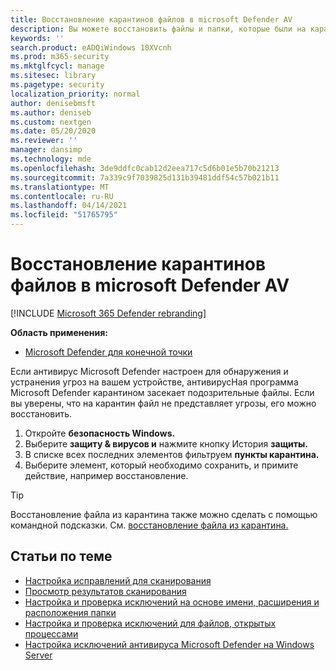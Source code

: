 ```yaml
---
title: Восстановление карантинов файлов в microsoft Defender AV
description: Вы можете восстановить файлы и папки, которые были на карантине в Microsoft Defender AV.
keywords: ''
search.product: eADQiWindows 10XVcnh
ms.prod: m365-security
ms.mktglfcycl: manage
ms.sitesec: library
ms.pagetype: security
localization_priority: normal
author: denisebmsft
ms.author: deniseb
ms.custom: nextgen
ms.date: 05/20/2020
ms.reviewer: ''
manager: dansimp
ms.technology: mde
ms.openlocfilehash: 3de9ddfc0cab12d2eea717c5d6b01e5b70b21213
ms.sourcegitcommit: 7a339c9f7039825d131b39481ddf54c57b021b11
ms.translationtype: MT
ms.contentlocale: ru-RU
ms.lasthandoff: 04/14/2021
ms.locfileid: "51765795"
---
```

# <a name="restore-quarantined-files-in-microsoft-defender-av"></a>Восстановление карантинов файлов в microsoft Defender AV

[!INCLUDE [Microsoft 365 Defender rebranding](../../includes/microsoft-defender.md)]


**Область применения:**

- [Microsoft Defender для конечной точки](/microsoft-365/security/defender-endpoint/)

Если антивирус Microsoft Defender настроен для обнаружения и устранения угроз на вашем устройстве, антивирусНая программа Microsoft Defender карантином засекает подозрительные файлы. Если вы уверены, что на карантин файл не представляет угрозы, его можно восстановить.

1. Откройте **безопасность Windows.**
2. Выберите **защиту & вирусов и** нажмите кнопку История **защиты.**
3. В списке всех последних элементов фильтруем **пункты карантина.**
4. Выберите элемент, который необходимо сохранить, и примите действие, например восстановление.

> [!TIP]
> Восстановление файла из карантина также можно сделать с помощью командной подсказки. См. [восстановление файла из карантина.](/windows/security/threat-protection/microsoft-defender-atp/respond-file-alerts#restore-file-from-quarantine) 

## <a name="related-articles"></a>Статьи по теме

- [Настройка исправлений для сканирования](configure-remediation-microsoft-defender-antivirus.md)
- [Просмотр результатов сканирования](review-scan-results-microsoft-defender-antivirus.md)
- [Настройка и проверка исключений на основе имени, расширения и расположения папки](configure-extension-file-exclusions-microsoft-defender-antivirus.md)
- [Настройка и проверка исключений для файлов, открытых процессами](configure-process-opened-file-exclusions-microsoft-defender-antivirus.md)
- [Настройка исключений антивируса Microsoft Defender на Windows Server](configure-server-exclusions-microsoft-defender-antivirus.md)